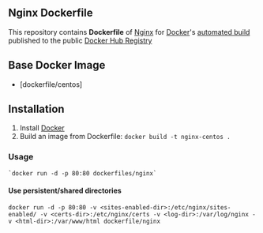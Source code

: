 ## Nginx Dockerfile


This repository contains **Dockerfile** of [Nginx](http://nginx.org/) for [Docker](https://www.docker.com/)'s [automated build]() published to the public [Docker Hub Registry](https://registry.hub.docker.com/)

## Base Docker Image

* [dockerfile/centos]

## Installation

1. Install [Docker](https://docs.docker.com/installation/)
2. Build an image from Dockerfile: `docker build -t nginx-centos .` 

### Usage

    `docker run -d -p 80:80 dockerfiles/nginx`

#### Use persistent/shared directories

    docker run -d -p 80:80 -v <sites-enabled-dir>:/etc/nginx/sites-enabled/ -v <certs-dir>:/etc/nginx/certs -v <log-dir>:/var/log/nginx -v <html-dir>:/var/www/html dockerfile/nginx